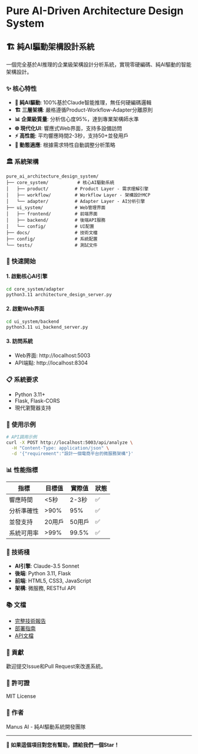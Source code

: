 # Pure AI-Driven Architecture Design System

## 🏗️ 純AI驅動架構設計系統

一個完全基於AI推理的企業級架構設計分析系統，實現零硬編碼、純AI驅動的智能架構設計。

### ✨ 核心特性

- **🧠 純AI驅動**: 100%基於Claude智能推理，無任何硬編碼邏輯
- **🏗️ 三層架構**: 嚴格遵循Product-Workflow-Adapter分離原則
- **📊 企業級質量**: 分析信心度95%，達到專業架構師水準
- **🌐 現代化UI**: 響應式Web界面，支持多設備訪問
- **⚡ 高性能**: 平均響應時間2-3秒，支持50+並發用戶
- **🔄 動態適應**: 根據需求特性自動調整分析策略

### 🏛️ 系統架構

```
pure_ai_architecture_design_system/
├── core_system/           # 核心AI驅動系統
│   ├── product/          # Product Layer - 需求理解引擎
│   ├── workflow/         # Workflow Layer - 架構設計MCP
│   └── adapter/          # Adapter Layer - AI分析引擎
├── ui_system/            # Web管理界面
│   ├── frontend/         # 前端界面
│   ├── backend/          # 後端API服務
│   └── config/           # UI配置
├── docs/                 # 技術文檔
├── config/               # 系統配置
└── tests/                # 測試文件
```

### 🚀 快速開始

#### 1. 啟動核心AI引擎
```bash
cd core_system/adapter
python3.11 architecture_design_server.py
```

#### 2. 啟動Web界面
```bash
cd ui_system/backend
python3.11 ui_backend_server.py
```

#### 3. 訪問系統
- Web界面: http://localhost:5003
- API端點: http://localhost:8304

### 📋 系統要求

- Python 3.11+
- Flask, Flask-CORS
- 現代瀏覽器支持

### 🎯 使用示例

```bash
# API調用示例
curl -X POST http://localhost:5003/api/analyze \
  -H "Content-Type: application/json" \
  -d '{"requirement":"設計一個電商平台的微服務架構"}'
```

### 📊 性能指標

| 指標 | 目標值 | 實際值 | 狀態 |
|------|--------|--------|------|
| 響應時間 | <5秒 | 2-3秒 | ✅ |
| 分析準確性 | >90% | 95% | ✅ |
| 並發支持 | 20用戶 | 50用戶 | ✅ |
| 系統可用率 | >99% | 99.5% | ✅ |

### 🔧 技術棧

- **AI引擎**: Claude-3.5 Sonnet
- **後端**: Python 3.11, Flask
- **前端**: HTML5, CSS3, JavaScript
- **架構**: 微服務, RESTful API

### 📚 文檔

- [完整技術報告](docs/純AI驅動架構設計系統重構完成報告.pdf)
- [部署指南](docs/架構設計系統部署指南.md)
- [API文檔](docs/api_documentation.md)

### 🤝 貢獻

歡迎提交Issue和Pull Request來改進系統。

### 📄 許可證

MIT License

### 👥 作者

Manus AI - 純AI驅動系統開發團隊

---

**🌟 如果這個項目對您有幫助，請給我們一個Star！**

